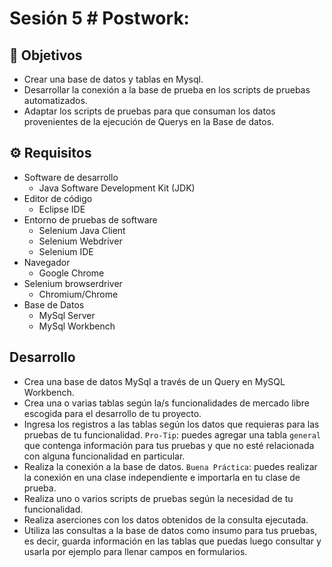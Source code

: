 # Sesión 5 # Postwork: 

## :dart: Objetivos

- Crear una base de datos y tablas en Mysql.
- Desarrollar la conexión a la base de prueba en los scripts de pruebas automatizados.
- Adaptar los scripts de pruebas para que consuman los datos provenientes de la ejecución de Querys en la Base de datos.


## ⚙ Requisitos

- Software de desarrollo
    - Java Software Development Kit (JDK)
- Editor de código
    - Eclipse IDE
- Entorno de pruebas de software
    - Selenium Java Client
    - Selenium Webdriver
    - Selenium IDE
- Navegador
    - Google Chrome
- Selenium browserdriver
    - Chromium/Chrome
- Base de Datos
    - MySql Server
    - MySql Workbench


## Desarrollo

- Crea una base de datos MySql a través de un Query en MySQL Workbench.
- Crea una o varias tablas según la/s funcionalidades de mercado libre escogida para el desarrollo de tu proyecto.
- Ingresa los registros a las tablas según los datos que requieras para las pruebas de tu funcionalidad. `Pro-Tip`: puedes agregar una tabla `general` que contenga información para tus pruebas y que no esté relacionada con alguna funcionalidad en particular.
- Realiza la conexión a la base de datos. `Buena Práctica`: puedes realizar la conexión en una clase independiente e importarla en tu clase de prueba.
- Realiza uno o varios scripts de pruebas según la necesidad de tu funcionalidad.
- Realiza aserciones con los datos obtenidos de la consulta ejecutada.
- Utiliza las consultas a la base de datos como insumo para tus pruebas, es decir, guarda información en las tablas que puedas luego consultar y usarla por ejemplo para llenar campos en formularios.

